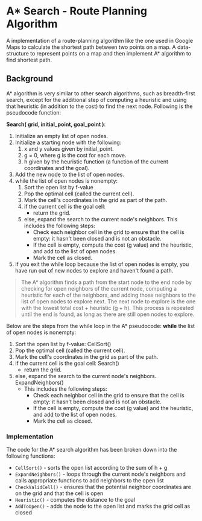 # A* Search - Route Planning Algorithm
A implementation of a route-planning algorithm like the one used in Google Maps to calculate the shortest path between two points on a map. A data-structure to represent points on a map and then implement A* algorithm to find shortest path.

## Background
A* algorithm is very similar to other search algorithms, such as  breadth-first search, except for the additional step of computing a heuristic and using that heuristic (in addition to the cost) to find the next node. Following is the pseudocode function:

**Search( grid, initial_point, goal_point )**:
1. Initialize an empty list of open nodes.
2. Initialize a starting node with the following:
    1. x and y values given by initial_point.
    2. g = 0, where g is the cost for each move.
    3. h given by the heuristic function (a function of the current coordinates and the goal).
3. Add the new node to the list of open nodes.
4. while the list of open nodes is nonempty:
    1. Sort the open list by f-value
    2. Pop the optimal cell (called the current cell).
    3. Mark the cell's coordinates in the grid as part of the path.
    4. if the current cell is the goal cell:
        - return the grid.
    5. else, expand the search to the current node's neighbors. This includes the following steps:
        - Check each neighbor cell in the grid to ensure that the cell is empty: it hasn't been closed and is not an obstacle.
        - If the cell is empty, compute the cost (g value) and the heuristic, and add to the list of open nodes.
        - Mark the cell as closed.
5. If you exit the while loop because the list of open nodes is empty, you have run out of new nodes to explore and haven't found a path.

> The A* algorithm finds a path from the start node to the end node by checking for open neighbors of the current node, computing a heuristic for each of the neighbors, and adding those neighbors to the list of open nodes to explore next. The next node to explore is the one with the lowest total cost + heuristic (g + h). This process is repeated until the end is found, as long as there are still open nodes to explore.

Below are the steps from the while loop in the A* pseudocode:
**while** the list of open nodes is nonempty:
1. Sort the open list by f-value: CellSort()
2. Pop the optimal cell (called the current cell).
3. Mark the cell's coordinates in the grid as part of the path.
4. if the current cell is the goal cell: Search()
    * return the grid.
5. else, expand the search to the current node's neighbors. ExpandNeighbors() 
    * This includes the following steps:
        * Check each neighbor cell in the grid to ensure that the cell is empty: it hasn't been closed and is not an obstacle.
        * If the cell is empty, compute the cost (g value) and the heuristic, and add to the list of open nodes.
        * Mark the cell as closed.

### Implementation
The code for the A* search algorithm has been broken down into the following functions:
* `CellSort()` - sorts the open list according to the sum of h + g
* `ExpandNeighbors()` - loops through the current node's neighbors and calls appropriate functions to add neighbors to the open list
* `CheckValidCell()` - ensures that the potential neighbor coordinates are on the grid and that the cell is open
* `Heuristic()` - computes the distance to the goal
* `AddToOpen()` - adds the node to the open list and marks the grid cell as closed
